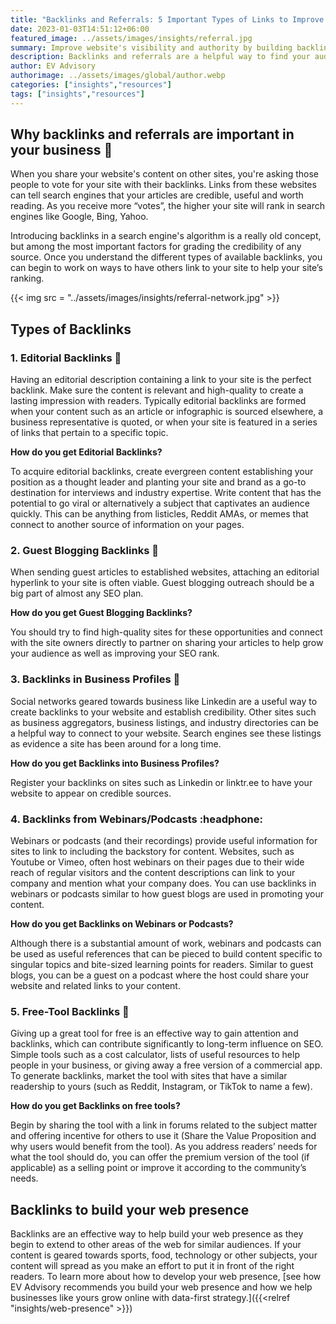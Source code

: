 ```yaml
---
title: "Backlinks and Referrals: 5 Important Types of Links to Improve your results in SEO"
date: 2023-01-03T14:51:12+06:00
featured_image: ../assets/images/insights/referral.jpg
summary: Improve website's visibility and authority by building backlinks and referrals. High-quality links from reputable sources can increase search engine rankings and drive traffic to your site.  
description: Backlinks and referrals are a helpful way to find your audience and establish site credibility
author: EV Advisory
authorimage: ../assets/images/global/author.webp
categories: ["insights","resources"]
tags: ["insights","resources"]
---
```



## Why backlinks and referrals are important in your business :microphone:  

When you share your website's content on other sites, you're asking those people to vote for your site with their backlinks.
Links from these websites can tell search engines that your articles are credible, useful and worth reading. As you
receive more “votes”, the higher your site will rank in search engines like Google, Bing, Yahoo.  

Introducing backlinks in a search engine's algorithm is a really old concept, but among the most important factors for
grading the credibility of any source. Once you understand the different types of available backlinks, you can begin to
work on ways to have others link to your site to help your site’s ranking.  

{{< img src = "../assets/images/insights/referral-network.jpg" >}}
## Types of Backlinks  

### 1. Editorial Backlinks :notebook_with_decorative_cover:  

Having an editorial description containing a link to your site is the perfect backlink. Make sure the content
is relevant and high-quality to create a lasting impression with readers. Typically editorial backlinks are formed
when your content such as an article or infographic is sourced elsewhere, a business representative is quoted, or
when your site is featured in a series of links that pertain to a specific topic.  

**How do you get Editorial Backlinks?**  

To acquire editorial backlinks, create evergreen content establishing your position as a thought leader and
planting your site and brand as a go-to destination for interviews and industry expertise. Write content that has
the potential to go viral or alternatively a subject that captivates an audience quickly. This can be anything
from listicles, Reddit AMAs, or memes that connect to another source of information on your pages.   

### 2. Guest Blogging Backlinks :busts_in_silhouette:  

When sending guest articles to established websites, attaching an editorial hyperlink to your site is often viable.
Guest blogging outreach should be a big part of almost any SEO plan.  

**How do you get Guest Blogging Backlinks?**  

You should try to find high-quality sites for these opportunities and connect with the site owners
directly to partner on sharing your articles to help grow your audience as well as improving your SEO rank.  

### 3. Backlinks in Business Profiles :briefcase:  

Social networks geared towards business like Linkedin are a useful way to create backlinks to your
website and establish credibility. Other sites such as business aggregators, business listings, and industry
directories can be a helpful way to connect to your website. Search engines see these listings as evidence a
site has been around for a long time.  

**How do you get Backlinks into Business Profiles?**  

Register your backlinks on sites such as Linkedin or linktr.ee to have your website to appear on credible sources.  

### 4. Backlinks from Webinars/Podcasts :headphone:    

Webinars or podcasts (and their recordings) provide useful information for sites to link to including the
backstory for content. Websites, such as Youtube or Vimeo, often host webinars on their pages due to their wide
reach of regular visitors and the content descriptions can link to your company and mention what your company does.
You can use backlinks in webinars or podcasts similar to how guest blogs are used in promoting your content.  

**How do you get Backlinks on Webinars or Podcasts?**

Although there is a substantial amount of work, webinars and podcasts can be used as useful references that can
be pieced to build content specific to singular topics and bite-sized learning points for readers. Similar to
guest blogs, you can be a guest on a podcast where the host could share your website and related links to your content.  

### 5. Free-Tool Backlinks :wrench:   

Giving up a great tool for free is an effective way to gain attention and backlinks, which can contribute
significantly to long-term influence on SEO. Simple tools such as a cost calculator, lists of useful resources
to help people in your business, or giving away a free version of a commercial app. To generate backlinks, market
the tool with sites that have a similar readership to yours (such as Reddit, Instagram, or TikTok to name a few).  

**How do you get Backlinks on free tools?**  

Begin by sharing the tool with a link in forums related to the subject matter and offering incentive for others
to use it (Share the Value Proposition and why users would benefit from the tool). As you address readers’ needs
for what the tool should do, you can offer the premium version of the tool (if applicable) as a selling point or
improve it according to the community’s needs.  

## Backlinks to build your web presence  

Backlinks are an effective way to help build your web presence as they begin to extend to other areas of the
web for similar audiences. If your content is geared towards sports, food, technology or other subjects, your
content will spread as you make an effort to put it in front of the right readers. To learn more about how to
develop your web presence, [see how EV Advisory recommends you build your web presence and how we help businesses
like yours grow online with data-first strategy.]({{<relref "insights/web-presence" >}})  

